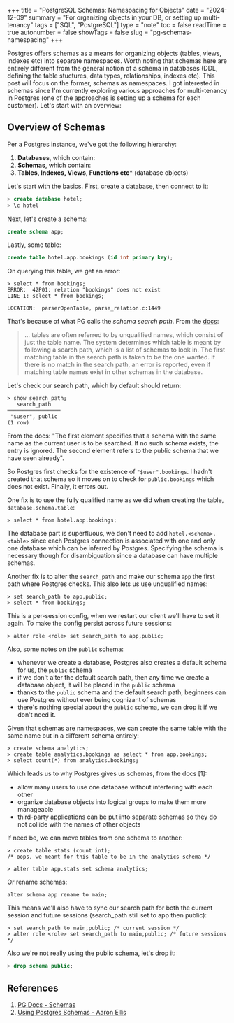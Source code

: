 +++
title = "PostgreSQL Schemas: Namespacing for Objects"
date = "2024-12-09"
summary = "For organizing objects in your DB, or setting up multi-tenancy"
tags = ["SQL", "PostgreSQL"]
type = "note"
toc = false
readTime = true
autonumber = false
showTags = false
slug = "pg-schemas-namespacing"
+++

Postgres offers schemas as a means for organizing objects (tables, views,
indexes etc) into separate namespaces. Worth noting that schemas here are
entirely different from the general notion of a schema in databases (DDL,
defining the table stuctures, data types, relationships, indexes etc). This post
will focus on the former, schemas as namespaces. I got interested in schemas
since I'm currently exploring various approaches for multi-tenancy in Postgres
(one of the approaches is setting up a schema for each customer). Let's start
with an overview:

## Overview of Schemas

Per a Postgres instance, we've got the following hierarchy:

1. **Databases**, which contain:
2. **Schemas**, which contain:
3. **Tables, Indexes, Views, Functions etc*** (database objects)

Let's start with the basics. First, create a database, then connect to it:

```sql
> create database hotel;
> \c hotel
```

Next, let's create a schema:

```sql
create schema app;
```

Lastly, some table:

```sql
create table hotel.app.bookings (id int primary key);
```

On querying this table, we get an error:

```
> select * from bookings;
ERROR:  42P01: relation "bookings" does not exist
LINE 1: select * from bookings;
                      ^
LOCATION:  parserOpenTable, parse_relation.c:1449
```

That's because of what PG calls the _schema search path_. From the
[docs](https://www.postgresql.org/docs/current/ddl-schemas.html#DDL-SCHEMAS-PATH):

> ... tables are often referred to by unqualified names, which consist of just
> the table name. The system determines which table is meant by following a
> search path, which is a list of schemas to look in. The first matching table
> in the search path is taken to be the one wanted. If there is no match in the
> search path, an error is reported, even if matching table names exist in other
> schemas in the database.

Let's check our search path, which by default should return:

```
> show search_path;
   search_path
═════════════════
 "$user", public
(1 row)
```

From the docs: "The first element specifies that a schema with the same name as
the current user is to be searched. If no such schema exists, the entry is
ignored. The second element refers to the public schema that we have seen
already".

So Postgres first checks for the existence of `"$user".bookings`. I hadn't
created that schema so it moves on to check for `public.bookings` which does not
exist. Finally, it errors out.

One fix is to use the fully qualified name as we did when creating the table,
`database.schema.table`:

```
> select * from hotel.app.bookings;
```

The database part is superfluous, we don't need to add `hotel.<schema>.<table>`
since each Postgres connection is associated with one and only one database
which can be inferred by Postgres. Specifying the schema is necessary though for
disambiguation since a database can have multiple schemas.

Another fix is to alter the `search_path` and make our schema `app` the first
path where Postgres checks. This also lets us use unqualified names:

```
> set search_path to app,public;
> select * from bookings;
```

This is a per-session config, when we restart our client we'll have to set it
again. To make the config persist across future sessions:

```
> alter role <role> set search_path to app,public;
```

Also, some notes on the `public` schema:

- whenever we create a database, Postgres also creates a default schema for us,
  the `public` schema
- if we don't alter the default search path, then any time we create a database
  object, it will be placed in the `public` schema
- thanks to the `public` schema and the default search path, beginners can use
  Postgres without ever being cognizant of schemas
- there's nothing special about the `public` schema, we can drop it if we don't
  need it.

Given that schemas are namespaces, we can create the same table with the same
name but in a different schema entirely:

```
> create schema analytics;
> create table analytics.bookings as select * from app.bookings;
> select count(*) from analytics.bookings;
```

Which leads us to why Postgres gives us schemas, from the docs [1]:

- allow many users to use one database without interfering with each other
- organize database objects into logical groups to make them more manageable
- third-party applications can be put into separate schemas so they do not
  collide with the names of other objects

If need be, we can move tables from one schema to another:

```
> create table stats (count int);
/* oops, we meant for this table to be in the analytics schema */

> alter table app.stats set schema analytics;
```

Or rename schemas:

```
alter schema app rename to main;
```

This means we'll also have to sync our search path for both the current session
and future sessions (search_path still set to app then public):

```
> set search_path to main,public; /* current session */
> alter role <role> set search_path to main,public; /* future sessions */
```

Also we're not really using the public schema, let's drop it:

```sql
> drop schema public;
```

## References

1. [PG Docs - Schemas](https://www.postgresql.org/docs/current/ddl-schemas.html#DDL-SCHEMAS-PATTERNS)
2. [Using Postgres Schemas - Aaron Ellis](https://aaronoellis.com/articles/using-postgres-schemas)
